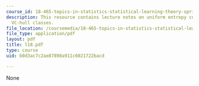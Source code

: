 ```yaml
---
course_id: 18-465-topics-in-statistics-statistical-learning-theory-spring-2007
description: This resource contains lecture notes on uniform entropy condition of
  VC-hull classes.
file_location: /coursemedia/18-465-topics-in-statistics-statistical-learning-theory-spring-2007/b0d3ac7c2ae87898a911c6021722bacd_l18.pdf
file_type: application/pdf
layout: pdf
title: l18.pdf
type: course
uid: b0d3ac7c2ae87898a911c6021722bacd

---
```

None